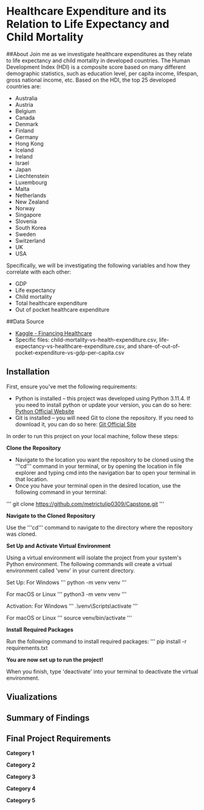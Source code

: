# Healthcare Expenditure and its Relation to Life Expectancy and Child Mortality

##About
Join me as we investigate healthcare expenditures as they relate to life expectancy and child mortality in developed countries. The Human Development Index (HDI) is a composite score based on many different demographic statistics, such as education level, per capita income, lifespan, gross national income, etc. Based on the HDI, the top 25 developed countries are:
- Australia
- Austria
- Belgium
- Canada
- Denmark
- Finland
- Germany
- Hong Kong
- Iceland
- Ireland
- Israel
- Japan
- Liechtenstein
- Luxembourg
- Malta
- Netherlands
- New Zealand
- Norway
- Singapore
- Slovenia
- South Korea
- Sweden
- Switzerland
- UK
- USA

Specifically, we will be investigating the following variables and how they correlate with each other:
- GDP
- Life expectancy
- Child mortality
- Total healthcare expenditure
- Out of pocket healthcare expenditure

##Data Source
- [Kaggle - Financing Healthcare](https://www.kaggle.com/datasets/programmerrdai/financing-healthcare?select=share-of-out-of-pocket-expenditure-vs-gdp-per-capita.csv)
- Specific files: child-mortality-vs-health-expenditure.csv, life-expectancy-vs-healthcare-expenditure.csv, and share-of-out-of-pocket-expenditure-vs-gdp-per-capita.csv

## Installation
First, ensure you’ve met the following requirements:
- Python is installed – this project was developed using Python 3.11.4. If you need to install python or update your version, you can do so here: [Python Official Website](https://www.python.org/downloads/)
- Git is installed – you will need Git to clone the repository. If you need to download it, you can do so here: [Git Official Site](https://git-scm.com/downloads)

In order to run this project on your local machine, follow these steps:

**Clone the Repository**

- Navigate to the location you want the repository to be cloned using the '''cd''' command in your terminal, or by opening the location in file explorer and typing cmd into the navigation bar to open your terminal in that location.
- Once you have your terminal open in the desired location, use the following command in your terminal:

'''
git clone https://github.com/metrictulip0309/Capstone.git
'''

**Navigate to the Cloned Repository**

Use the '''cd''' command to navigate to the directory where the repository was cloned.

**Set Up and Activate Virtual Environment**

Using a virtual environment will isolate the project from your system's Python environment. The following commands will create a virtual environment called 'venv' in your current directory.

Set Up:
For Windows
'''
python -m venv venv
'''

For macOS or Linux
'''
python3 -m venv venv
'''

Activation:
For Windows
'''
.\venv\Scripts\activate
'''

For macOS or Linux
'''
source venv/bin/activate
'''

**Install Required Packages**

Run the following command to install required packages:
'''
pip install -r requirements.txt

**You are now set up to run the project!**

When you finish, type 'deactivate' into your terminal to deactivate the virtual environment.

## Viualizations

## Summary of Findings

## Final Project Requirements
**Category 1**

**Category 2**

**Category 3**

**Category 4**

**Category 5**


